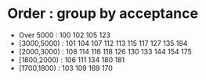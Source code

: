 # Order : group by acceptance

* Over 5000   : 100 102 105 123
* [3000,5000) : 101 104 107 112 113 115 117 127 135 184
* [2000,3000) : 108 114 116 118 126 130 133 144 154 175
* [1800,2000) : 106 111 134 180 181
* [1700,1800) : 103 109 169 170
